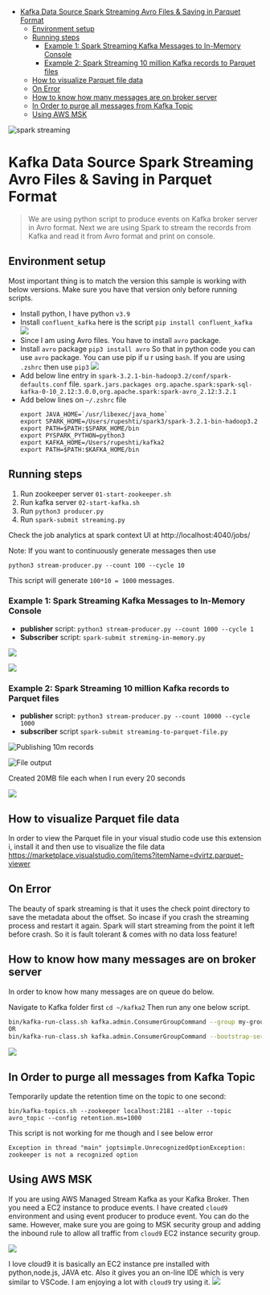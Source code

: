 - [Kafka Data Source Spark Streaming Avro Files & Saving in Parquet Format](#kafka-data-source-spark-streaming-avro-files--saving-in-parquet-format)
  - [Environment setup](#environment-setup)
  - [Running steps](#running-steps)
    - [Example 1: Spark Streaming Kafka Messages to In-Memory Console](#example-1-spark-streaming-kafka-messages-to-in-memory-console)
    - [Example 2: Spark Streaming 10 million Kafka records to Parquet files](#example-2-spark-streaming-10-million-kafka-records-to-parquet-files)
  - [How to visualize Parquet file data](#how-to-visualize-parquet-file-data)
  - [On Error](#on-error)
  - [How to know how many messages are on broker server](#how-to-know-how-many-messages-are-on-broker-server)
  - [In Order to purge all messages from Kafka Topic](#in-order-to-purge-all-messages-from-kafka-topic)
  - [Using AWS MSK](#using-aws-msk)

![spark streaming](https://i.imgur.com/aGB9b0S.jpg 'spark streaming using Kafka and python')

# Kafka Data Source Spark Streaming Avro Files & Saving in Parquet Format

> We are using python script to produce events on Kafka broker server in Avro format. Next we are using Spark to stream the records from Kafka and read it from Avro format and print on console.

## Environment setup

Most important thing is to match the version this sample is working with below versions. Make sure you have that version only before running scripts.

- Install python, I have python `v3.9`
- Install `confluent_kafka` here is the script `pip install confluent_kafka`
  ![](https://i.imgur.com/5CfyhFw.png)
- Since I am using Avro files. You have to install `avro` package.
- Install `avro` package `pip3 install avro` So that in python code you can use `avro` package. You can use pip if u r using `bash`. If you are using `.zshrc` then use `pip3`
  ![](https://i.imgur.com/3m1y08Z.png)
- Add below line entry in `spark-3.2.1-bin-hadoop3.2/conf/spark-defaults.conf` file.
  `spark.jars.packages org.apache.spark:spark-sql-kafka-0-10_2.12:3.0.0,org.apache.spark:spark-avro_2.12:3.2.1`
- Add below lines on `~/.zshrc` file
  ```shell
  export JAVA_HOME=`/usr/libexec/java_home`
  export SPARK_HOME=/Users/rupeshti/spark3/spark-3.2.1-bin-hadoop3.2
  export PATH=$PATH:$SPARK_HOME/bin
  export PYSPARK_PYTHON=python3
  export KAFKA_HOME=/Users/rupeshti/kafka2
  export PATH=$PATH:$KAFKA_HOME/bin
  ```

## Running steps

1. Run zookeeper server `01-start-zookeeper.sh`
2. Run kafka server `02-start-kafka.sh`
3. Run `python3 producer.py`
4. Run `spark-submit streaming.py`

Check the job analytics at spark context UI at http://localhost:4040/jobs/

Note: If you want to continuously generate messages then use

`python3 stream-producer.py --count 100 --cycle 10`

This script will generate `100*10 = 1000` messages.

### Example 1: Spark Streaming Kafka Messages to In-Memory Console

- **publisher** script: `python3 stream-producer.py --count 1000 --cycle 1`
- **Subscriber** script: `spark-submit streming-in-memory.py`

![](https://i.imgur.com/EHL9GIv.png)

![](https://i.imgur.com/otFScqS.png)

### Example 2: Spark Streaming 10 million Kafka records to Parquet files

- **publisher** script: `python3 stream-producer.py --count 10000 --cycle 1000`
- **subscriber** script `spark-submit streaming-to-parquet-file.py`

![](https://i.imgur.com/6DjBNB6.png 'Publishing 10m records')

![](https://i.imgur.com/XGKeI7X.png 'File output')

Created 20MB file each when I run every 20 seconds

![](https://i.imgur.com/IVciW1l.png)

## How to visualize Parquet file data

In order to view the Parquet file in your visual studio code use this extension i, install it and then use to visualize the file data https://marketplace.visualstudio.com/items?itemName=dvirtz.parquet-viewer

## On Error

The beauty of spark streaming is that it uses the check point directory to save the metadata about the offset. So incase if you crash the streaming process and restart it again. Spark will start streaming from the point it left before crash. So it is fault tolerant & comes with no data loss feature!

## How to know how many messages are on broker server

In order to know how many messages are on queue do below.

Navigate to Kafka folder first `cd ~/kafka2` Then run any one below script.

```sh
bin/kafka-run-class.sh kafka.admin.ConsumerGroupCommand --group my-group --bootstrap-server localhost:9092 --describe
OR
bin/kafka-run-class.sh kafka.admin.ConsumerGroupCommand --bootstrap-server localhost:9092 --describe --all-groups
```

![](https://i.imgur.com/XSekgku.png)

## In Order to purge all messages from Kafka Topic

Temporarily update the retention time on the topic to one second:

```
bin/kafka-topics.sh --zookeeper localhost:2181 --alter --topic avro_topic --config retention.ms=1000
```

This script is not working for me though and I see below error

```
Exception in thread "main" joptsimple.UnrecognizedOptionException: zookeeper is not a recognized option
```

## Using AWS MSK

If you are using AWS Managed Stream Kafka as your Kafka Broker. Then you need a EC2 instance to produce events. I have created `cloud9` environment and using event producer to produce event. You can do the same. However, make sure you are going to MSK security group and adding the inbound rule to allow all traffic from `cloud9` EC2 instance security group.

![](https://i.imgur.com/vOpyI2C.png)

I love cloud9 it is basically an EC2 instance pre installed with python,node.js, JAVA etc. Also it gives you an on-line IDE which is very similar to VSCode. I am enjoying a lot with `cloud9` try using it.
![](https://i.imgur.com/YUaq9TC.png)
